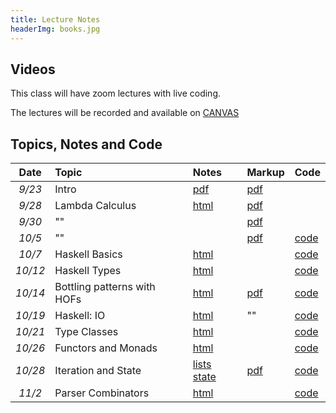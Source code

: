 ```yaml
---
title: Lecture Notes
headerImg: books.jpg
---
```


## Videos

This class will have zoom lectures with live coding. 

The lectures will be recorded and available on [CANVAS](https://canvas.ucsd.edu/courses/29526)

## Topics, Notes and Code

| **Date**   | **Topic**                       | **Notes**                 | **Markup**           | **Code**           |
|:----------:|:--------------------------------|:--------------------------|:---------------------|:-------------------|
| *9/23*     | Intro                           | [pdf][00-intro]           | [pdf][01-lambda-A]   |                    | 
| *9/28*     | Lambda Calculus                 | [html][01-lambda]         | [pdf][01-lambda-B]   |                    | 
| *9/30*     | ""                              |                           | [pdf][01-lambda-C]   |                    | 
| *10/5*     | ""                              |                           | [pdf][01-lambda-D]   | [code][code-10-5]  | 
| *10/7*     | Haskell Basics                  | [html][02-hs-basic]       |                      | [code][code-10-7]  |
| *10/12*    | Haskell  Types                  | [html][03-hs-types]       |                      | [code][code-10-12] |  
| *10/14*    | Bottling patterns with HOFs     | [html][07-patterns]       | [pdf][07-patterns-A] | [code][code-10-14] |
| *10/19*    | Haskell: IO                     | [html][04-hs-io]          | ""                   | [code][code-10-19] |
| *10/21*    | Type Classes                    | [html][08-typeclasses]    |                      | [code][code-10-21] |
| *10/26*    | Functors and Monads             | [html][09-monads]         |                      | [code][code-10-26] | 
| *10/28*    | Iteration and State             | [lists][10-list] [state][11-state]   |  [pdf][11-state-A] | [code][code-10-28] | 
| *11/2*     | Parser Combinators              | [html][12-parsers]        |                      | [code][code-11-2]  |

<!-- 
| *11/12*    | Monads                          | ""                        | [pdf][10-monads]     | [code][code]      | 
| *11/17*    | State Transformers              | [html][11-state]          | [pdf][11-state-A]    | [code][code]      |
| *12/3*     | Exceptions                      | [html][13-transformers]   | [pdf][13-exceptions] | [code][code]      | 
| *12/8*     | Monad Transformers              | [html][13-transformers]   | [TBD][13-trans]      | [code][code]      | 
|            | Property-based Testing          | [html][14-testing]        | [TBD][TBD]           | [code][code]      | 
|            | List Monad                      | [html][10-list]           |                      |                  |
|            | Concurrency                     |                           |                      |                  |
|            | Refinement Types                |                           |                      |                  |          
|            | Proofs as Programs              |                           |                      |                  | 
-->

[TBD]: TBD
[code]: https://github.com/ucsd-cse230/fa20/tree/master/static/code/src
[00-intro]: static/raw/lec-intro.pdf
[01-lambda]: lectures/01-lambda.html
[01-haskell]: static/raw/lec-haskell.pdf
[01-lambda-A]: static/raw/01-lambda-A.pdf
[01-lambda-B]: static/raw/01-lambda-B.pdf
[01-lambda-C]: static/raw/01-lambda-C.pdf
[01-lambda-D]: static/raw/01-lambda-D.pdf
[07-patterns-A]: static/raw/07-patterns-A.pdf
[11-state-A]: static/raw/11-state-A.pdf
[code-10-5]: https://github.com/ucsd-cse230/fa21/tree/master/static/code/src/lec_10_5_21.hs
[code-10-7]: https://github.com/ucsd-cse230/fa21/tree/master/static/code/src/lec_10_7_21.hs
[code-10-12]: https://github.com/ucsd-cse230/fa21/tree/master/static/code/src/lec_10_12_21.hs
[code-10-14]: https://github.com/ucsd-cse230/fa21/tree/master/static/code/src/lec_10_14_21.hs
[code-10-19]: https://github.com/ucsd-cse230/fa21/tree/master/static/code/src/lec_10_19_21.hs
[code-10-21]: https://github.com/ucsd-cse230/fa21/tree/master/static/code/src/lec_10_21_21.hs
[code-10-26]: https://github.com/ucsd-cse230/fa21/tree/master/static/code/src/lec_10_26_21.hs
[code-10-28]: https://github.com/ucsd-cse230/fa21/tree/master/static/code/src/lec_10_28_21.hs
[code-11-2]: https://github.com/ucsd-cse230/fa21/tree/master/static/code/src/lec_11_2_21.hs

[02-hs-basic]: lectures/02-haskell-basic.html
[03-hs-types]: lectures/03-haskell-types.html
[04-hs-io]: lectures/04-haskell-io.html
[02-hs-basic-A]: static/raw/02-haskell-basic-A.pdf
[02-hs-basic-B]: static/raw/02-haskell-basic-B.pdf
[lec_10_15]: static/code/src/lec_10_15_20.hs
[lec_10_20]: static/code/src/lec_10_20_20.hs
[lec_10_22]: static/code/src/lec_10_22_20.hs
[03-hs-types-A]: static/raw/03-hs-types-A.pdf
[03-hs-types-B]: static/raw/03-hs-types-A.pdf
[06-poly-data]: lectures/06-poly-data.html    
[06-poly-hof]: static/raw/06-poly-hof.pdf
[07-hofs]: static/raw/07-hofs.pdf
[lec_10_27]: static/code/src/lec_10_27_20.hs
[lec_10_29]: static/code/src/lec_10_29_20.hs
[lec_11_3]: static/code/src/lec_11_3_20.hs
[lec_11_5]: static/code/src/lec_11_5_20.hs
[lec_11_10]: static/code/src/lec_11_10_20.hs
[lec_11_12]: static/code/src/lec_11_12_20.hs
[lec_11_17]: static/code/src/lec_11_17_20.hs
[lec_11_19]: static/code/src/lec_11_19_20.hs
[lec_11_24]: static/code/src/lec_11_17_24.hs



[04-hs-io-A]: static/raw/04-hs-io-A.pdf

[08-classes]: static/raw/08-typeclasses.pdf
[09-functors]: static/raw/09-functors.pdf
[10-monads]: static/raw/10-monads-maybe.pdf
[11-state-A]: static/raw/11-state-A.pdf
[11-state-B]: static/raw/11-state-B.pdf
[12-parsers-A]: static/raw/12-parsers-A.pdf
[12-parsers-B]: static/raw/12-parsers-B.pdf
[13-exceptions]: static/raw/13-exceptions.pdf
[13-trans]: static/raw/13-transformers.pdf
[lec_5_22]: static/raw/lec_5_22_20.hs
[lec_5_27]: static/raw/lec_5_27_20.hs
[lec_5_29]: static/raw/lec_5_29_20.hs
[lec_6_1]: static/raw/lec_6_1_20.hs
[lec_6_3]: static/raw/lec_6_3_20.hs
[lec_6_5]: static/raw/lec_6_5_20.hs

[05-higher-order]: lectures/05-higher-order.html 
[06-poly-data]: lectures/06-poly-data.html    
[07-patterns]: lectures/07-bottling-patterns.html     
[08-typeclasses]: lectures/08-typeclasses.html  
[09-monads]: lectures/09-monads.html
[10-list]: lectures/10-list.html
[11-state]: lectures/11-state.html
[12-parsers]: lectures/12-parsers.html
[13-transformers]: lectures/13-transformers.html
[14-testing]: lectures/14-testing.html

<!-- JUNK -->
[07-testing]: lectures/00-intro.html
[08-parconc]: lectures/00-intro.html
[09-types]: lectures/00-intro.html
[10-refinements]: lectures/00-intro.html
[11-proofs]: lectures/00-intro.html 

[pdf-intro]: static/lec-intro-2x2.pdf 
[pdf-lambda]: static/lec-lambda-2x2.pdf
[pdf-haskell]: static/lec-haskell-2x2.pdf

[notes1]: https://piazza.com/class/ij0wjmlgp4r1gp?cid=7
[hs1]:  static/lec-intro.hs 
[lhs1]: static/lec-intro.lhs

[lec2]: lectures/lec-higher-order-1.html
[lhs2]: lectures/lec-higher-order-1.lhs
[lec2s]: slides/lec-higher-order.lhs.slides.html

[lec3]: lectures/lec-higher-order-2.html
[lhs3]: lectures/lec-higher-order-2.lhs
[lec3s]: slides/lec-polymorphism.lhs.slides.html

[lec4]: lectures/lec-typeclasses.html
[lhs4]: lectures/lec-typeclasses.lhs

[lec7]: lectures/lec-monads.html
[lhs7]: lectures/lec-monads.lhs

[lec9]: lectures/lec-parsers.html
[lhs9]: lectures/lec-parsers.lhs

[lec10]: lectures/lec-quickcheck.html
[lhs10]: lectures/lec-quickcheck.lhs

[pdf13]: static/lec-stm-2x2.pdf
[lec13]: lectures/lec-stm.html
[lhs13]: lectures/lec-stm.lhs


[lec15]: lectures/lec-inference.html
[lhs15]: lectures/lec-inference.lhs



